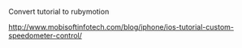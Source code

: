 Convert tutorial to rubymotion

http://www.mobisoftinfotech.com/blog/iphone/ios-tutorial-custom-speedometer-control/